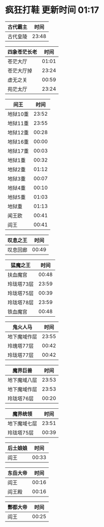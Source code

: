 # 疯狂打鞋 更新时间 01:17

| 古代霸主   | 时间    |
|--------|-------|
| 古代皇陵 | 23:48 |

| 四象苍茫长老   | 时间    |
|--------|-------|
| 苍茫大厅 | 01:01 |
| 苍茫大厅掉 | 23:24 |
| 虚无之关 | 00:59 |
| 苑茫太厅 | 23:24 |

| 间王   | 时间    |
|--------|-------|
| 地狱10重 | 23:52 |
| 地狱11重 | 23:55 |
| 地狱12重 | 00:28 |
| 地狱16重 | 00:00 |
| 地狱17重 | 00:03 |
| 地狱1重 | 00:32 |
| 地狱2重 | 01:12 |
| 地狱3重 | 00:07 |
| 地狱4重 | 00:10 |
| 地狱5重 | 01:03 |
| 地狱重 | 01:13 |
| 闻王欧 | 00:41 |
| 阎王 | 00:41 |

| 叹息之王   | 时间    |
|--------|-------|
| 叹息回廊 | 00:49 |

| 猛魔之王   | 时间    |
|--------|-------|
| 扶血魔宫 | 00:48 |
| 玲珑塔73层 | 23:59 |
| 玲珑塔75层 | 00:39 |
| 玲珑塔78层 | 23:59 |
| 铁血魔宫 | 00:48 |

| 鬼火人马   | 时间    |
|--------|-------|
| 地下魔域作层 | 23:55 |
| 玲瑰塔77层 | 00:42 |
| 玲珑塔77层 | 00:42 |

| 魔界巨兽   | 时间    |
|--------|-------|
| 地下魔域八层 | 23:53 |
| 地下魔域作层 | 23:53 |
| 玲珑塔76层 | 00:20 |

| 魔界统领   | 时间    |
|--------|-------|
| 地下魔域七层 | 23:51 |
| 玲珑塔75层 | 00:39 |

| 后土娘娘   | 时间    |
|--------|-------|
| 阎王 | 00:33 |

| 东岳大帝   | 时间    |
|--------|-------|
| 阎王 | 00:16 |
| 阎王殿 | 00:16 |

| 酆都大帝   | 时间    |
|--------|-------|
| 阎王 | 00:25 |